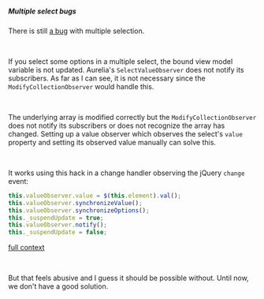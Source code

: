 ##### Multiple select bugs

There is still [a bug](https://github.com/aurelia-ui-toolkits/aurelia-materialize-bridge/issues/86)
with multiple selection.

<br/>

If you select some options in a multiple select, the bound view model variable is not updated.
Aurelia's ```SelectValueObserver``` does not notify its subscribers. As far as I can see, it is not necessary since the ```ModifyCollectionObserver``` would handle this.

<br/>

The underlying array is modified correctly but the ```ModifyCollectionObserver``` does not notify its subscribers or
does not recognize the array has changed. Setting up a value observer which observes the select's ```value``` property
and setting its observed value manually can solve this.

<br/>

It works using this hack in a change handler observing the jQuery ```change``` event:
```javascript
this.valueObserver.value = $(this.element).val();
this.valueObserver.synchronizeValue();
this.valueObserver.synchronizeOptions();
this._suspendUpdate = true;
this.valueObserver.notify();
this._suspendUpdate = false;
```

[full context](https://github.com/aurelia-ui-toolkits/aurelia-materialize-bridge/blob/43ccb0c8d17bec9f7adff8e1af4edaf6b5744f83/src/select/select.js#L36-L41)

<br/>

But that feels abusive and I guess it should be possible without.
Until now, we don't have a good solution.
